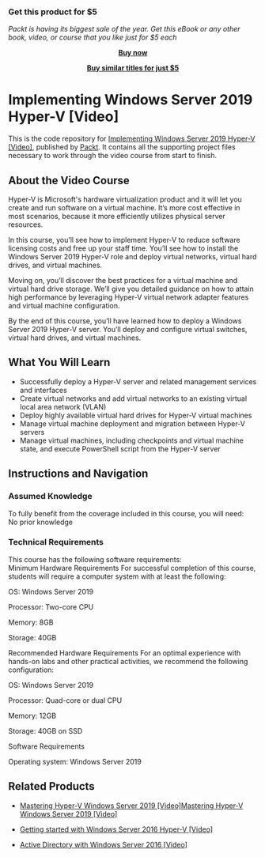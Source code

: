 
### Get this product for $5

<i>Packt is having its biggest sale of the year. Get this eBook or any other book, video, or course that you like just for $5 each</i>


<b><p align='center'>[Buy now](https://packt.link/9781789958942)</p></b>


<b><p align='center'>[Buy similar titles for just $5](https://subscription.packtpub.com/search)</p></b>


# Implementing Windows Server 2019 Hyper-V [Video]
This is the code repository for [Implementing Windows Server 2019 Hyper-V [Video]](https://www.packtpub.com/networking-and-servers/implementing-windows-server-2019-hyper-v-video?utm_source=github&utm_medium=repository&utm_campaign=9781789958942), published by [Packt](https://www.packtpub.com/?utm_source=github). It contains all the supporting project files necessary to work through the video course from start to finish.
## About the Video Course
Hyper-V is Microsoft's hardware virtualization product and it will let you create and run software on a virtual machine. It’s more cost effective in most scenarios, because it more efficiently utilizes physical server resources.

In this course, you’ll see how to implement Hyper-V to reduce software licensing costs and free up your staff time. You’ll see how to install the Windows Server 2019 Hyper-V role and deploy virtual networks, virtual hard drives, and virtual machines. 

Moving on, you’ll discover the best practices for a virtual machine and virtual hard drive storage. We’ll give you detailed guidance on how to attain high performance by leveraging Hyper-V virtual network adapter features and virtual machine configuration. 

By the end of this course, you’ll have learned how to deploy a Windows Server 2019 Hyper-V server. You’ll deploy and configure virtual switches, virtual hard drives, and virtual machines.


<H2>What You Will Learn</H2>
<DIV class=book-info-will-learn-text>
<UL>
<LI>Successfully deploy a Hyper-V server and related management services and interfaces 
<LI>Create virtual networks and add virtual networks to an existing virtual local area network (VLAN) 
<LI>Deploy highly available virtual hard drives for Hyper-V virtual machines 
<LI>Manage virtual machine deployment and migration between Hyper-V servers 
<LI>Manage virtual machines, including checkpoints and virtual machine state, and execute PowerShell script from the Hyper-V server </LI></UL></DIV>

## Instructions and Navigation
### Assumed Knowledge
To fully benefit from the coverage included in this course, you will need:<br/>
No prior knowledge
### Technical Requirements
This course has the following software requirements:<br/>
Minimum Hardware Requirements
For successful completion of this course, students will require a computer system with at least the following:

OS: Windows Server 2019

Processor: Two-core CPU

Memory: 8GB

Storage: 40GB

Recommended Hardware Requirements
For an optimal experience with hands-on labs and other practical activities, we recommend the following configuration:

OS: Windows Server 2019

Processor: Quad-core or dual CPU

Memory: 12GB

Storage: 40GB on SSD

Software Requirements

Operating system: Windows Server 2019

## Related Products
* [Mastering Hyper-V Windows Server 2019 [Video]Mastering Hyper-V Windows Server 2019 [Video]](https://www.packtpub.com/virtualization-and-cloud/mastering-hyper-v-windows-server-2019-video?utm_source=github&utm_medium=repository&utm_campaign=9781788292627)

* [Getting started with Windows Server 2016 Hyper-V [Video]](https://www.packtpub.com/virtualization-and-cloud/getting-started-windows-server-2016-hyper-v-video?utm_source=github&utm_medium=repository&utm_campaign=9781786462695)

* [Active Directory with Windows Server 2016 [Video]](https://www.packtpub.com/application-development/active-directory-windows-server-2016-video?utm_source=github&utm_medium=repository&utm_campaign=9781838647087)

